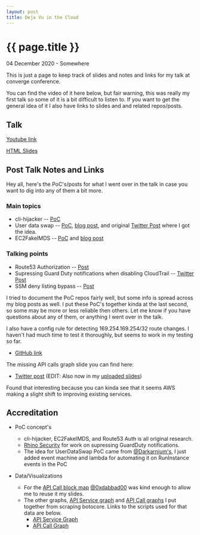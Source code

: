 ```yaml
---
layout: post
title: Deja Vu in the Cloud
---
```


{{ page.title }}
================

<p class="meta">04 December 2020 - Somewhere</p>

This is just a page to keep track of slides and notes and links for my talk at converge conference.

You can find the video of it here below, but fair warning, this was really my first talk so some of it is a bit difficult to listen to. If you want to get the general idea of it I also have links to slides and and related repos/posts.


## Talk

[Youtube link](https://www.youtube.com/watch?v=O9qmPTtHUAg)


[HTML Slides](https://blog.ryanjarv.sh/slides/deja-vu-in-the-cloud/#0)

## Post Talk Notes and Links

Hey all, here's the PoC's/posts for what I went over in the talk in case you want to dig into any of them a bit more.
### Main topics
* cli-hijacker -- [PoC](https://github.com/RyanJarv/cli-hijacker-vagrant)
* User data swap -- [PoC](https://github.com/RyanJarv/UserDataSwap), [blog post](https://blog.ryanjarv.sh/2020/11/27/backdooring-user-data.html), and original [Twitter Post](https://twitter.com/Darkarnium/status/1065600704134475776?s=20) where I got the idea.
* EC2FakeIMDS -- [PoC](https://github.com/RyanJarv/EC2FakeImds) and [blog post](https://blog.ryanjarv.sh/2020/10/19/imds-persistence.html)

### Talking points
* Route53 Authorization -- [Post](https://blog.ryanjarv.sh/2019/05/24/backdooring-route53-with-cross-account-dns.html)
* Supressing Guard Duty notifications when disabling CloudTrail -- [Twitter Post](https://twitter.com/RhinoSecurity/status/1253397992255582208?s=20)
* SSM deny listing bypass -- [Post](https://blog.ryanjarv.sh/2020/10/18/ssm-parameter-store-permissions.html)

I tried to document the PoC repos fairly well, but some info is spread across my blog posts as well. I put these PoC's together kinda at the last second, so some may be more or less reliable then others. Let me know if you have questions about any of them, or anything I went over in the talk.

I also have a config rule for detecting 169.254.169.254/32 route changes. I haven't had much time to test it thoroughly, but seems to work in my testing so far.
 * [GitHub link](https://github.com/RyanJarv/awsconfig#nondefaultmetadataserver)

The missing API calls graph slide you can find here:
 * [Twitter post](https://twitter.com/Ryan_Jarv/status/1334765133411872768?s=20) (EDIT: Also now in my [uploaded slides](https://blog.ryanjarv.sh/slides/deja-vu-in-the-cloud/#5))

Found that interesting because you can kinda see that it seems AWS making a slight shift to improving existing services.

## Accreditation

* PoC concept's
  * cli-hijacker, EC2FakeIMDS, and Route53 Auth is all original research.
  * [Rhino Security](https://rhinosecuritylabs.com/) for work on supressing GuardDuty notifications.
  * The idea for UserDataSwap PoC came from [@Darkarnium's](https://twitter.com/Darkarnium?s=20), I just added event machine and lambda for automating it on RunInstance events in the PoC

* Data/Visualizations  
  * For the [API Call block map](https://blog.ryanjarv.sh/slides/deja-vu-in-the-cloud/#3) [@0xdabbad00](https://twitter.com/0xdabbad00?s=20) was kind enough to allow me to reuse it my slides.
  * The other graphs, [API Service graph](https://blog.ryanjarv.sh/slides/deja-vu-in-the-cloud/#4) and [API Call graphs](https://blog.ryanjarv.sh/slides/deja-vu-in-the-cloud/#5) I put together from scraping botocore. Links to the scripts used for that data are below.
    * [API Service Graph](https://gist.github.com/RyanJarv/addf4ee61f0d228642cad6b01049d113)
    * [API Call Graph](https://gist.github.com/RyanJarv/f7fdc434b36c3545e006fe6c1eb5c555)
 
